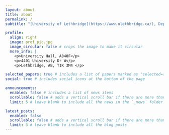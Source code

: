 ```yaml
---
layout: about
title: about
permalink: /
subtitle: "[University of Lethbridge](https://www.ulethbridge.ca/), Department of English. Work phone: +1 (403) 329-2341."

profile:
  align: right
  image: prof_pic.jpg
  image_circular: false # crops the image to make it circular
  more_info: |
    <p>University Hall, A840F</p>
    <p>4401 University Dr W</p>
    <p>Lethbridge, AB, T1K 3M4 </p>

selected_papers: true # includes a list of papers marked as "selected={true}"
social: true # includes social icons at the bottom of the page

announcements:
  enabled: false # includes a list of news items
  scrollable: false # adds a vertical scroll bar if there are more than 3 news items
  limit: 5 # leave blank to include all the news in the `_news` folder

latest_posts:
  enabled: false
  scrollable: false # adds a vertical scroll bar if there are more than 3 new posts items
  limit: 3 # leave blank to include all the blog posts
---
```

